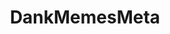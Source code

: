 ---
title: DankMemesMeta
crosslinks:
- dankmemes
- MemeEconomy
- forwardsfromgrandma
- REEEEEEEEEE
- whothefuckup
- surrealmemes
- DeepFriedMemes
- whomthefuckup
- watchpeopledie
---
